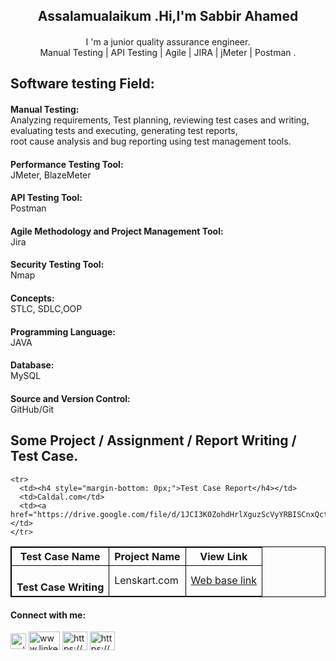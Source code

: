 <style>
    table, th, td {
      border:1px solid black;
    }
    </style>
<h2 align="center">Assalamualaikum .Hi,I'm Sabbir Ahamed</h2>

<h4 style="font-weight: 400;" align="center">
   I 'm  a junior quality assurance engineer. <br> Manual Testing | API Testing | Agile | JIRA | jMeter | Postman .
   <br>
   
<h2 style="margin-bottom: 0px;">Software testing Field:</h2>

  <h4 style="margin-bottom: 0px;">Manual Testing:</h4> Analyzing requirements, Test planning, reviewing test cases and writing, evaluating tests and executing, generating test reports,<br> root cause analysis and bug reporting using test management tools. <br>

<h4 style="margin-bottom: 0px;">Performance Testing Tool:</h4> JMeter, BlazeMeter <br>
<h4 style="margin-bottom: 0px;">API Testing Tool:</h4> Postman <br>
<h4 style="margin-bottom: 0px;">Agile Methodology and Project Management Tool:</h4> Jira <br>
<h4 style="margin-bottom: 0px;">Security Testing Tool:</h4> Nmap <br>
<h4 style="margin-bottom: 0px;">Concepts:</h4> STLC, SDLC,OOP <br>
<h4 style="margin-bottom: 0px;">Programming Language:</h4> JAVA <br>
<h4 style="margin-bottom: 0px;">Database:</h4> MySQL <br>
<h4 style="margin-bottom: 0px;">Source and Version Control: </h4>GitHub/Git<br>
</h4>

<h2 align="left">Some Project / Assignment / Report Writing / Test Case. </h2>

<table style="width:100%">
    <tr>
      <th>Test Case Name </th>
      <th>Project Name</th>
      <th>View Link</th>
    </tr>
    <tr>
      <td><h4 style="margin-bottom: 0px;">Test Case Writing</h4></td>
      <td>Lenskart.com</td>
      <td><a href="https://docs.google.com/spreadsheets/d/1YVVvVOz95c184sh71up-rRXkdhaOjQbZkgbs2JKr_7M/edit#gid=0"> Web base link</a>
    </td>
    </tr>
    
    <tr>
      <td><h4 style="margin-bottom: 0px;">Test Case Report</h4></td>
      <td>Caldal.com</td>
      <td><a href="https://drive.google.com/file/d/1JCI3K0ZohdHrlXguzScVyYRBISCnxQct/view">link</a></td>
    </tr>
    
  </table>
  
  <h4 align="left">Connect with me:</h4>
  <p align="left">
    <a href="https://twitter.com/mdsabbi46847958" target="blank"
      ><img
        align="center"
        src="https://raw.githubusercontent.com/rahuldkjain/github-profile-readme-generator/master/src/images/icons/Social/twitter.svg"
        alt="mdsabbi46847958"
        height="25"
        width="25"
    /></a>
    <a
      href="https://linkedin.com/in/www.linkedin.com/in/sabbir-ahamed72"
      target="blank"
      ><img
        align="center" width="50px";
        src="https://raw.githubusercontent.com/rahuldkjain/github-profile-readme-generator/master/src/images/icons/Social/linked-in-alt.svg"
        alt="www.linkedin.com/in/sabbir-ahamed72"
        height="30"
        width="40"
    /></a>
    <a
      href="https://fb.com/https://www.facebook.com/sabbirahamed72"
      target="blank"
      ><img
        align="center"
        src="https://raw.githubusercontent.com/rahuldkjain/github-profile-readme-generator/master/src/images/icons/Social/facebook.svg"
        alt="https://www.facebook.com/sabbirahamed72"
        height="30"
        width="40"
    /></a>
    <a
      href="https://www.youtube.com/c/https://youtu.be/mh07hamvjt8"
      target="blank"
      ><img
        align="center"
        src="https://raw.githubusercontent.com/rahuldkjain/github-profile-readme-generator/master/src/images/icons/Social/youtube.svg"
        alt="https://youtu.be/mh07hamvjt8"
        height="30"
        width="40"
    /></a>
  </p>


